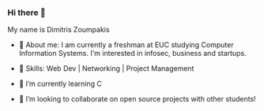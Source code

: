 ### Hi there 👋 
My name is Dimitris Zoumpakis 

- 🧔 About me: 
I am currently a freshman at EUC studying Computer Information Systems.
I'm interested in infosec, business and startups.

- 🔨 Skills:
  Web Dev | Networking | Project Management

- 🔭 I’m currently learning C 

- 👯 I’m looking to collaborate on open source projects with other students!
  
